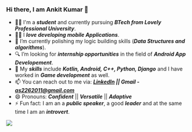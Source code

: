 ### Hi there, I am Ankit Kumar 👋
- 👨‍🎓 I'm a <b><i>student</i></b> and currently pursuing <b><i>BTech from Lovely Professional University</i></b>.
- 👨‍💻 I <b><i>love developing mobile Applications</i></b>.
- 👊 I’m currently polishing my logic building skills (<b><i>Data Structures and algorithms</i></b>).
- 🔍 I’m looking for <b><i>internship opportunities</i></b> in the field of <b><i>Android App Developement</i></b>.
- 🤹 My <b><i>skills</i></b> include <b><i>Kotlin, Android, C++, Python, Django</i></b> and I have worked in <b><i>Game development</i></b> as well.
- 📫 You can reach out to me via: <b><i><a href="https://www.linkedin.com/in/ankitkumar1904/">LinkedIn</a> || Gmail - as2262011@gmail.com</i></b>
- 😄 Pronouns: <b><i>Confident</i></b> || <b><i>Versatile</i></b> || <b><i>Adaptive</i></b>
- ⚡ Fun fact: I am an a <b><i>public speaker</i></b>, a good <b><i>leader</i></b> and at the same time I am an <b><i>introvert</i></b>. 

<img src="https://github-readme-stats.vercel.app/api?username=Ankit-akumar&&show_icons=true&title_color=33691E&icon_color=33691E&text_color=33691E&bg_color=9CCC65">
